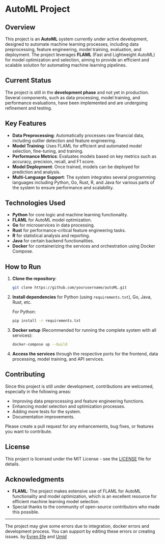 
# AutoML Project

## Overview

This project is an **AutoML** system currently under active development, designed to automate machine learning processes, including data preprocessing, feature engineering, model training, evaluation, and deployment. The project leverages **FLAML** (Fast and Lightweight AutoML) for model optimization and selection, aiming to provide an efficient and scalable solution for automating machine learning pipelines.

## Current Status

The project is still in the **development phase** and not yet in production. Several components, such as data processing, model training, and performance evaluations, have been implemented and are undergoing refinement and testing. 

## Key Features

- **Data Preprocessing**: Automatically processes raw financial data, including outlier detection and feature engineering.
- **Model Training**: Uses FLAML for efficient and automated model selection, fine-tuning, and training.
- **Performance Metrics**: Evaluates models based on key metrics such as accuracy, precision, recall, and F1 score.
- **Model Deployment**: Once trained, models can be deployed for prediction and analysis.
- **Multi-Language Support**: The system integrates several programming languages including Python, Go, Rust, R, and Java for various parts of the system to ensure performance and scalability.

## Technologies Used

- **Python** for core logic and machine learning functionality.
- **FLAML** for AutoML model optimization.
- **Go** for microservices in data processing.
- **Rust** for performance-critical feature engineering tasks.
- **R** for statistical analysis and reporting.
- **Java** for certain backend functionalities.
- **Docker** for containerizing the services and orchestration using Docker Compose.

## How to Run

1. **Clone the repository**:

   ```bash
   git clone https://github.com/yourusername/autoML.git
   ```

2. **Install dependencies** for Python (using `requirements.txt`), Go, Java, Rust, etc.

   For Python:

   ```bash
   pip install -r requirements.txt
   ```

3. **Docker setup** (Recommended for running the complete system with all services):

   ```bash
   docker-compose up --build
   ```

4. **Access the services** through the respective ports for the frontend, data processing, model training, and API services.

## Contributing

Since this project is still under development, contributions are welcomed, especially in the following areas:

- Improving data preprocessing and feature engineering functions.
- Enhancing model selection and optimization processes.
- Adding more tests for the system.
- Documentation improvements.

Please create a pull request for any enhancements, bug fixes, or features you want to contribute.

## License

This project is licensed under the MIT License - see the [LICENSE](LICENSE) file for details.

## Acknowledgments

- **FLAML**: The project makes extensive use of FLAML for AutoML functionality and model optimization, which is an excellent resource for efficient machine learning model selection.
- Special thanks to the community of open-source contributors who made this possible.

---

The project may give some errors due to integration, docker errors and development process. You can support by editing these errors or creating issues. by [Evren Efe](https://github.com/finewiki) and [Umid](https://github.com/RzayevUmid0023?tab=repositories)
